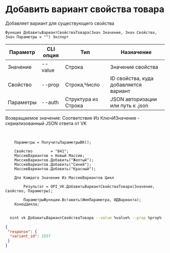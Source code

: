 ﻿---
sidebar_position: 5
---

# Добавить вариант свойства товара
 Добавляет вариант для существующего свойства



`Функция ДобавитьВариантСвойстваТовара(Знач Значение, Знач Свойство, Знач Параметры = "") Экспорт`

  | Параметр | CLI опция | Тип | Назначение |
  |-|-|-|-|
  | Значение | --value | Строка | Значение свойства |
  | Свойство | --prop | Строка,Число | ID свойства, куда добавляется вариант |
  | Параметры | --auth | Структура из Строка | JSON авторизации или путь к .json |

  
  Возвращаемое значение:   Соответствие Из КлючИЗначение - сериализованный JSON ответа от VK

<br/>




```bsl title="Пример кода"
    Параметры = ПолучитьПараметрыВК();

    Свойство        = "841";
    МассивВариантов = Новый Массив;
    МассивВариантов.Добавить("Желтый");
    МассивВариантов.Добавить("Синий");
    МассивВариантов.Добавить("Красный");

    Для Каждого Значение Из МассивВариантов Цикл

        Результат = OPI_VK.ДобавитьВариантСвойстваТовара(Значение, Свойство, Параметры);

        ПараметрыФункции.Вставить(ИмяПараметра, ИДВарианта);
    КонецЦикла;
```



```sh title="Пример команды CLI"
    
  oint vk ДобавитьВариантСвойстваТовара --value %value% --prop %prop% --auth %auth%

```

```json title="Результат"
{
 "response": {
  "variant_id": 2557
 }
}
```

